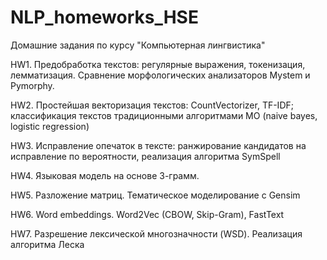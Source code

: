 # NLP_homeworks_HSE
Домашние задания по курсу "Компьютерная лингвистика" 

HW1. Предобработка текстов: регулярные выражения, токенизация, лемматизация. Сравнение морфологических анализаторов Mystem и Pymorphy.

HW2. Простейшая векторизация текстов: CountVectorizer, TF-IDF; классификация текстов традиционными алгоритмами МО (naive bayes, logistic regression)

HW3. Исправление опечаток в тексте: ранжирование кандидатов на исправление по вероятности, реализация алгоритма SymSpell

HW4. Языковая модель на основе 3-грамм. 

HW5. Разложение матриц. Тематическое моделирование с Gensim

HW6. Word embeddings. Word2Vec (CBOW, Skip-Gram), FastText

HW7. Разрешение лексической многозначности (WSD). Реализация алгоритма Леска
